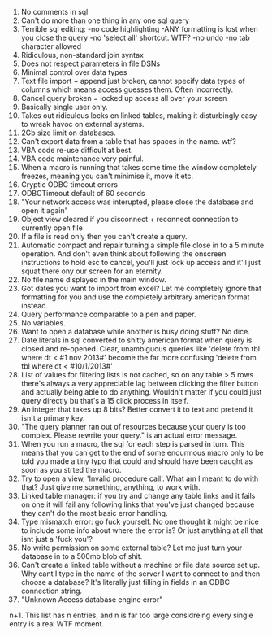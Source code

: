 1. No comments in sql
2. Can't do more than one thing in any one sql query
3. Terrible sql editing:
	-no code highlighting
	-ANY formatting is lost when you close the query
	-no 'select all' shortcut. WTF?
	-no undo
	-no tab character allowed
4. Ridiculous, non-standard join syntax
5. Does not respect parameters in file DSNs
6. Minimal control over data types
7. Text file import + append just broken, cannot specify data types of columns which means access guesses them. Often incorrectly.
8. Cancel query broken = locked up access all over your screen
9. Basically single user only.
10. Takes out ridiculous locks on linked tables, making it disturbingly easy to wreak havoc on external systems.
11. 2Gb size limit on databases.
12. Can't export data from a table that has spaces in the name. wtf?
13. VBA code re-use difficult at best.
14. VBA code maintenance very painful.
15. When a macro is running that takes some time the window completely freezes, meaning you can't minimise it, move it etc.
16. Cryptic ODBC timeout errors
17. ODBCTimeout default of 60 seconds
18. "Your network access was interupted, please close the database and open it again"
19. Object view cleared if you disconnect + reconnect connection to currently open file
20. If a file is read only then you can't create a query.
21. Automatic compact and repair turning a simple file close in to a 5 minute operation. And don't even think about following the onscreen instructions to hold esc to cancel, you'll just lock up access and it'll just squat there ony our screen for an eternity.
22. No file name displayed in the main window.
23. Got dates you want to import from excel? Let me completely ignore that formatting for you and use the completely arbitrary american format instead.
24. Query performance comparable to a pen and paper.
25. No variables.
26. Want to open a database while another is busy doing stuff? No dice.
27. Date literals in sql converted to shitty american format when query is closed and re-opened. Clear, unambiguous queries like 'delete from tbl where dt < #1 nov 2013#' become the far more confusing 'delete from tbl where dt < #10/1/2013#'
28. List of values for filtering lists is not cached, so on any table > 5 rows there's always a very appreciable lag between clicking the filter button and actually being able to do anything. Wouldn't matter if you could just query directly bu that's a 15 click process in itself.
29. An integer that takes up 8 bits? Better convert it to text and pretend it isn't a primary key.
30. "The query planner ran out of resources because your query is too complex. Please rewrite your query." is an actual error message.
31. When you run a macro, the sql for each step is parsed in turn. This means that you can get to the end of some enourmous macro only to be told you made a tiny typo that could and should have been caught as soon as you strted the macro.
32. Try to open a view, 'Invalid procedure call'. What am I meant to do with that? Just give me something, anything, to work with.
33. Linked table manager: if you try and change any table links and it fails on one it will fail any following links that you've just changed because they can't do the most basic error handling.
34. Type mismatch error: go fuck yourself. No one thought it might be nice to include some info about where the error is? Or just anything at all that isnt just a 'fuck you'?
35. No write permission on some external table? Let me just turn your database in to a 500mb blob of shit.
36. Can't create a linked table without a machine or file data source set up. Why cant I type in the name of the server I want to connect to and then choose a database? It's literally just filling in fields in an ODBC connection string.
37. "Unknown Access database engine error"

n+1. This list has n entries, and n is far too large considreing every single entry is a real WTF moment.